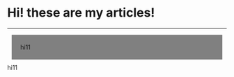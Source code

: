 <style>

.ArticleDateNUMBER {background: grey;
                        padding: 20px;
                        margin: 10px;
                       
                       
                       }
.Article11/06/2024one {background: grey;
                        padding: 20px;
                        margin: 10px;
                       
                       
                       }
       
</style>


<h1>Hi! these are my articles!</h1>

<hr>

<div class="ArticleDateNUMBER">
hi11
</div>

<div class="Article11/06/2024one">
hi11
</div>















































































































































































































































